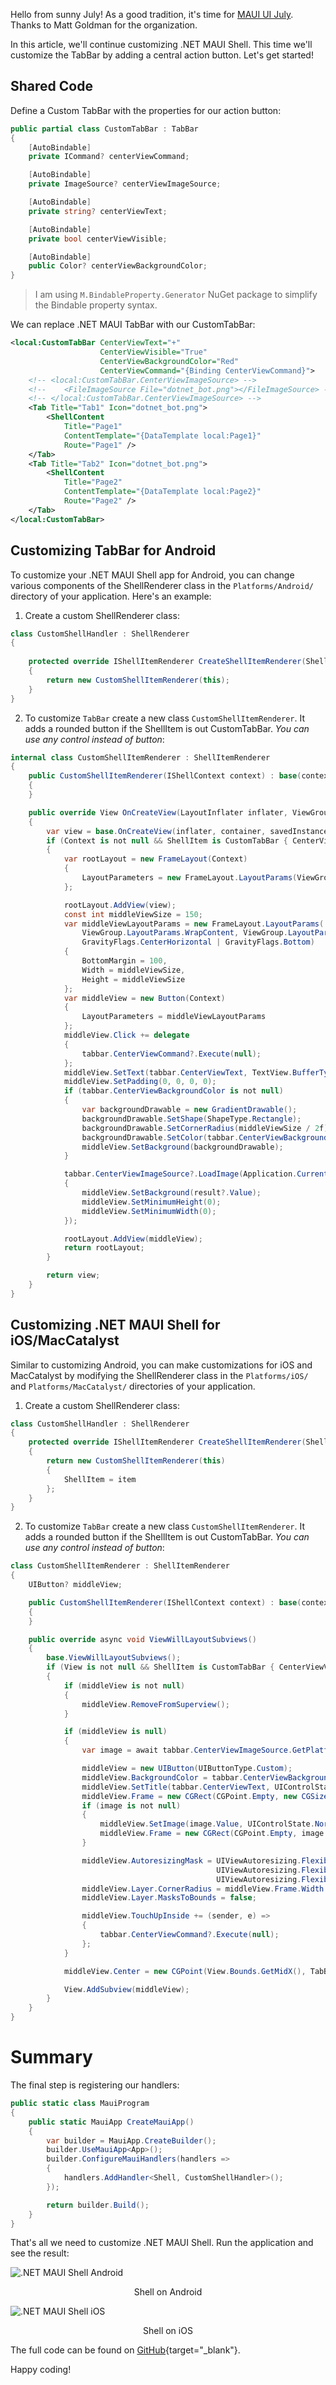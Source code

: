 Hello from sunny July! As a good tradition, it's time for [MAUI UI July](https://goforgoldman.com/posts/maui-ui-july-23/). Thanks to Matt Goldman for the organization.

In this article, we'll continue customizing .NET MAUI Shell. This time we'll customize the TabBar by adding a central action button. Let's get started!

## Shared Code

Define a Custom TabBar with the properties for our action button:

```csharp
public partial class CustomTabBar : TabBar
{
    [AutoBindable]
    private ICommand? centerViewCommand;

    [AutoBindable]
    private ImageSource? centerViewImageSource;

    [AutoBindable]
    private string? centerViewText;

    [AutoBindable]
    private bool centerViewVisible;

    [AutoBindable]
    public Color? centerViewBackgroundColor;
}
```

> I am using `M.BindableProperty.Generator` NuGet package to simplify the Bindable property syntax.

We can replace .NET MAUI TabBar with our CustomTabBar:

```xml
<local:CustomTabBar CenterViewText="+"
                    CenterViewVisible="True"
                    CenterViewBackgroundColor="Red"
                    CenterViewCommand="{Binding CenterViewCommand}">
    <!-- <local:CustomTabBar.CenterViewImageSource> -->
    <!--    <FileImageSource File="dotnet_bot.png"></FileImageSource> -->
    <!-- </local:CustomTabBar.CenterViewImageSource> -->
    <Tab Title="Tab1" Icon="dotnet_bot.png">
        <ShellContent
            Title="Page1"
            ContentTemplate="{DataTemplate local:Page1}"
            Route="Page1" />
    </Tab>
    <Tab Title="Tab2" Icon="dotnet_bot.png">
        <ShellContent
            Title="Page2"
            ContentTemplate="{DataTemplate local:Page2}"
            Route="Page2" />
    </Tab>
</local:CustomTabBar>
```

## Customizing TabBar for Android

To customize your .NET MAUI Shell app for Android, you can change various components of the ShellRenderer class in the `Platforms/Android/` directory of your application. Here's an example:

1. Create a custom ShellRenderer class:

```csharp
class CustomShellHandler : ShellRenderer
{
    
    protected override IShellItemRenderer CreateShellItemRenderer(ShellItem item)
    {
        return new CustomShellItemRenderer(this);
    }
}
```

2. To customize `TabBar` create a new class `CustomShellItemRenderer`. It adds a rounded button if the ShellItem is out CustomTabBar. *You can use any control instead of button*:

```csharp
internal class CustomShellItemRenderer : ShellItemRenderer
{
    public CustomShellItemRenderer(IShellContext context) : base(context)
    {
    }

    public override View OnCreateView(LayoutInflater inflater, ViewGroup container, Bundle savedInstanceState)
    {
        var view = base.OnCreateView(inflater, container, savedInstanceState);
        if (Context is not null && ShellItem is CustomTabBar { CenterViewVisible: true } tabbar)
        {
            var rootLayout = new FrameLayout(Context)
            {
                LayoutParameters = new FrameLayout.LayoutParams(ViewGroup.LayoutParams.MatchParent, ViewGroup.LayoutParams.MatchParent)
            };

            rootLayout.AddView(view);
            const int middleViewSize = 150;
            var middleViewLayoutParams = new FrameLayout.LayoutParams(
                ViewGroup.LayoutParams.WrapContent, ViewGroup.LayoutParams.WrapContent,
                GravityFlags.CenterHorizontal | GravityFlags.Bottom)
            {
                BottomMargin = 100,
                Width = middleViewSize,
                Height = middleViewSize
            };
            var middleView = new Button(Context)
            {
                LayoutParameters = middleViewLayoutParams
            };
            middleView.Click += delegate
            {
                tabbar.CenterViewCommand?.Execute(null);
            };
            middleView.SetText(tabbar.CenterViewText, TextView.BufferType.Normal);
            middleView.SetPadding(0, 0, 0, 0);
            if (tabbar.CenterViewBackgroundColor is not null)
            {
                var backgroundDrawable = new GradientDrawable();
                backgroundDrawable.SetShape(ShapeType.Rectangle);
                backgroundDrawable.SetCornerRadius(middleViewSize / 2f);
                backgroundDrawable.SetColor(tabbar.CenterViewBackgroundColor.ToPlatform(Colors.Transparent));
                middleView.SetBackground(backgroundDrawable);
            }

            tabbar.CenterViewImageSource?.LoadImage(Application.Current!.MainPage!.Handler!.MauiContext!, result =>
            {
                middleView.SetBackground(result?.Value);
                middleView.SetMinimumHeight(0);
                middleView.SetMinimumWidth(0);
            });

            rootLayout.AddView(middleView);
            return rootLayout;
        }

        return view;
    }
}
```

## Customizing .NET MAUI Shell for iOS/MacCatalyst

Similar to customizing Android, you can make customizations for iOS and MacCatalyst by modifying the ShellRenderer class in the `Platforms/iOS/` and `Platforms/MacCatalyst/` directories of your application.

1. Create a custom ShellRenderer class:

```csharp
class CustomShellHandler : ShellRenderer
{
    protected override IShellItemRenderer CreateShellItemRenderer(ShellItem item)
    {
        return new CustomShellItemRenderer(this)
        {
            ShellItem = item
        };
    }
}
```

2. To customize `TabBar` create a new class `CustomShellItemRenderer`. It adds a rounded button if the ShellItem is out CustomTabBar. *You can use any control instead of button*:

```csharp
class CustomShellItemRenderer : ShellItemRenderer
{
    UIButton? middleView;

    public CustomShellItemRenderer(IShellContext context) : base(context)
    {
    }

    public override async void ViewWillLayoutSubviews()
    {
        base.ViewWillLayoutSubviews();
        if (View is not null && ShellItem is CustomTabBar { CenterViewVisible: true } tabbar)
        {
            if (middleView is not null)
            {
                middleView.RemoveFromSuperview();
            }

            if (middleView is null)
            {
                var image = await tabbar.CenterViewImageSource.GetPlatformImageAsync(Application.Current!.MainPage!.Handler!.MauiContext!);

                middleView = new UIButton(UIButtonType.Custom);
                middleView.BackgroundColor = tabbar.CenterViewBackgroundColor?.ToPlatform();
                middleView.SetTitle(tabbar.CenterViewText, UIControlState.Normal);
                middleView.Frame = new CGRect(CGPoint.Empty, new CGSize(70, 70));
                if (image is not null)
                {
                    middleView.SetImage(image.Value, UIControlState.Normal);
                    middleView.Frame = new CGRect(CGPoint.Empty, image.Value.Size);
                }

                middleView.AutoresizingMask = UIViewAutoresizing.FlexibleRightMargin |
                                              UIViewAutoresizing.FlexibleLeftMargin |
                                              UIViewAutoresizing.FlexibleBottomMargin;
                middleView.Layer.CornerRadius = middleView.Frame.Width / 2;
                middleView.Layer.MasksToBounds = false;

                middleView.TouchUpInside += (sender, e) =>
                {
                    tabbar.CenterViewCommand?.Execute(null);
                };
            }

            middleView.Center = new CGPoint(View.Bounds.GetMidX(), TabBar.Frame.Top - middleView.Frame.Height / 2);

            View.AddSubview(middleView);
        }
    }
}
```


# Summary

The final step is registering our handlers:

```csharp
public static class MauiProgram
{
    public static MauiApp CreateMauiApp()
    {
        var builder = MauiApp.CreateBuilder();
        builder.UseMauiApp<App>();
        builder.ConfigureMauiHandlers(handlers =>
        {
            handlers.AddHandler<Shell, CustomShellHandler>();
        });

        return builder.Build();
    }
}
```

That's all we need to customize .NET MAUI Shell. Run the application and see the result:

![.NET MAUI Shell Android](https://ik.imagekit.io/VladislavAntonyuk/vladislavantonyuk/articles/43/android.png)

<center>Shell on Android</center>

![.NET MAUI Shell iOS](https://ik.imagekit.io/VladislavAntonyuk/vladislavantonyuk/articles/43/ios.png)

<center>Shell on iOS</center>

The full code can be found on [GitHub](https://github.com/VladislavAntonyuk/MauiSamples/tree/main/MauiShellCustomization){target="_blank"}.

Happy coding!